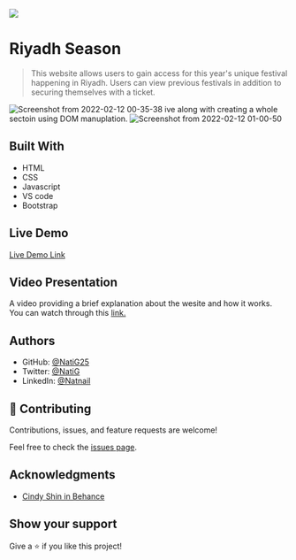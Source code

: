 ![](https://img.shields.io/badge/Microverse-blueviolet)

# Riyadh Season

> This website allows users to gain access for this year's unique festival happening in Riyadh. Users can view previous festivals in addition to securing themselves with a ticket. 

![Screenshot from 2022-02-12 00-35-38](https://user-images.githubusercontent.com/86069740/153676668-1ba41fb8-4cd2-4658-ab55-f0d92b4808f6.png)
ive along with creating a whole sectoin using DOM manuplation.
![Screenshot from 2022-02-12 01-00-50](https://user-images.githubusercontent.com/86069740/153676678-c96e619d-9f39-453d-9660-10f6335c104e.png)

## Built With

- HTML
- CSS
- Javascript
- VS code
- Bootstrap

## Live Demo

[Live Demo Link](https://natig25.github.io/Riyadh-season/)

## Video Presentation

A video providing a brief explanation about the wesite and how it works. You can watch through this [link.](https://www.loom.com/share/2a218e4a6c2c4e08acef945f2ad51b96)

## Authors

- GitHub: [@NatiG25](https://github.com/NatiG25)
- Twitter: [@NatiG](https://twitter.com/NatiG87702270)
- LinkedIn: [@Natnail](https://linkedin.com/in/temesgen-g-gorgis-0910a6229 )

## 🤝 Contributing

Contributions, issues, and feature requests are welcome!

Feel free to check the [issues page](../../issues/).

## Acknowledgments

- [Cindy Shin in Behance](https://www.behance.net/gallery/29845175/CC-Global-Summit-2015)

## Show your support

Give a ⭐️ if you like this project!
